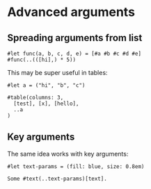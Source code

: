 # Advanced arguments

## Spreading arguments from list

```
#let func(a, b, c, d, e) = [#a #b #c #d #e]
#func(..(([hi],) * 5))
```

This may be super useful in tables:

```
#let a = ("hi", "b", "c")

#table(columns: 3,
  [test], [x], [hello],
  ..a
)
```

## Key arguments

The same idea works with key arguments:

```
#let text-params = (fill: blue, size: 0.8em)

Some #text(..text-params)[text].
```